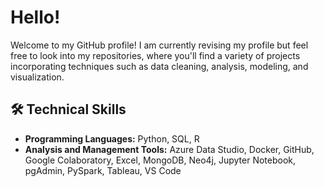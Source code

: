 # Hello!

Welcome to my GitHub profile! I am currently revising my profile but feel free to look into my repositories, where you'll find a variety of projects incorporating techniques such as data cleaning, analysis, modeling, and visualization.

## 🛠️ Technical Skills
 - **Programming Languages:** Python, SQL, R
 - **Analysis and Management Tools:** Azure Data Studio, Docker, GitHub, Google Colaboratory, Excel, MongoDB, Neo4j, Jupyter Notebook, pgAdmin, PySpark, Tableau, VS Code
  
